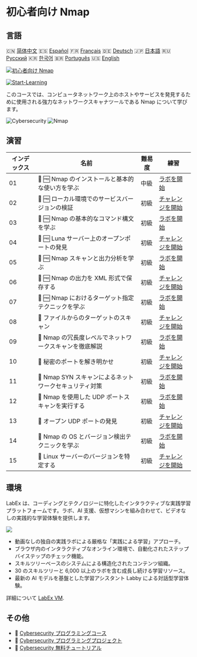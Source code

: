 # 初心者向け Nmap

## 言語

🇨🇳 [简体中文](README_zh.md) 🇪🇸 [Español](README_es.md) 🇫🇷 [Français](README_fr.md) 🇩🇪 [Deutsch](README_de.md) 🇯🇵 [日本語](README_ja.md) 🇷🇺 [Русский](README_ru.md) 🇰🇷 [한국어](README_ko.md) 🇧🇷 [Português](README_pt.md) 🇺🇸 [English](README.md) 

[![初心者向け Nmap](https://cover-creator.labex.io/nmap-for-beginners.png?lang=ja)](https://labex.io/ja/courses/nmap-for-beginners)

[![Start-Learning](https://img.shields.io/badge/Start-Learning-whitesmoke?style=for-the-badge)](https://labex.io/ja/courses/nmap-for-beginners)

このコースでは、コンピュータネットワーク上のホストやサービスを発見するために使用される強力なネットワークスキャナツールである Nmap について学びます。

![Cybersecurity](https://img.shields.io/badge/Cybersecurity-whitesmoke?style=for-the-badge&logo=cybersecurity)
![Nmap](https://img.shields.io/badge/Nmap-whitesmoke?style=for-the-badge&logo=nmap)


## 演習

|   インデックス | 名前                                                    | 難易度   | 練習                                                                                                                                  |
|----------------|---------------------------------------------------------|----------|---------------------------------------------------------------------------------------------------------------------------------------|
|             01 | 📖 🆓 Nmap のインストールと基本的な使い方を学ぶ         | 中級     | <a target='_blank' href='https://labex.io/ja/tutorials/nmap-learn-nmap-installation-and-basic-usage-415924'>ラボを開始</a>            |
|             02 | 🎯 🆓 ローカル環境でのサービスバージョンの検証          | 初級     | <a target='_blank' href='https://labex.io/ja/tutorials/nmap-verify-service-version-locally-548693'>チャレンジを開始</a>               |
|             03 | 📖 🆓 Nmap の基本的なコマンド構文を学ぶ                 | 初級     | <a target='_blank' href='https://labex.io/ja/tutorials/nmap-learn-nmap-basic-command-syntax-415919'>ラボを開始</a>                    |
|             04 | 🎯 🆓 Luna サーバー上のオープンポートの発見             | 初級     | <a target='_blank' href='https://labex.io/ja/tutorials/nmap-find-open-port-on-luna-server-548697'>チャレンジを開始</a>                |
|             05 | 📖 🆓 Nmap スキャンと出力分析を学ぶ                     | 初級     | <a target='_blank' href='https://labex.io/ja/tutorials/nmap-learn-nmap-scanning-and-output-analysis-415926'>ラボを開始</a>            |
|             06 | 🎯 🆓 Nmap の出力を XML 形式で保存する                  | 初級     | <a target='_blank' href='https://labex.io/ja/tutorials/nmap-save-nmap-output-to-xml-548705'>チャレンジを開始</a>                      |
|             07 | 📖 🆓 Nmap におけるターゲット指定テクニックを学ぶ       | 初級     | <a target='_blank' href='https://labex.io/ja/tutorials/nmap-learn-target-specification-techniques-in-nmap-415935'>ラボを開始</a>      |
|             08 | 🎯  ファイルからのターゲットのスキャン                  | 初級     | <a target='_blank' href='https://labex.io/ja/tutorials/nmap-scan-target-from-file-548715'>チャレンジを開始</a>                        |
|             09 | 📖  Nmap の冗長度レベルでネットワークスキャンを徹底解説 | 初級     | <a target='_blank' href='https://labex.io/ja/tutorials/nmap-explore-nmap-verbosity-levels-for-network-scanning-415939'>ラボを開始</a> |
|             10 | 🎯  秘密のポートを解き明かせ                            | 初級     | <a target='_blank' href='https://labex.io/ja/tutorials/nmap-uncover-the-secret-port-548724'>チャレンジを開始</a>                      |
|             11 | 📖  Nmap SYN スキャンによるネットワークセキュリティ対策 | 初級     | <a target='_blank' href='https://labex.io/ja/tutorials/nmap-conduct-nmap-syn-scans-for-network-security-415934'>ラボを開始</a>        |
|             12 | 📖  Nmap を使用した UDP ポートスキャンを実行する        | 初級     | <a target='_blank' href='https://labex.io/ja/tutorials/nmap-perform-udp-port-scanning-with-nmap-415938'>ラボを開始</a>                |
|             13 | 🎯  オープン UDP ポートの発見                           | 初級     | <a target='_blank' href='https://labex.io/ja/tutorials/nmap-find-open-udp-port-548746'>チャレンジを開始</a>                           |
|             14 | 📖  Nmap の OS とバージョン検出テクニックを学ぶ         | 初級     | <a target='_blank' href='https://labex.io/ja/tutorials/nmap-learn-nmap-os-and-version-detection-techniques-415925'>ラボを開始</a>     |
|             15 | 🎯  Linux サーバーのバージョンを特定する                | 初級     | <a target='_blank' href='https://labex.io/ja/tutorials/nmap-identify-linux-server-version-548747'>チャレンジを開始</a>                |

## 環境

LabEx は、コーディングとテクノロジーに特化したインタラクティブな実践学習プラットフォームです。ラボ、AI 支援、仮想マシンを組み合わせて、ビデオなしの実践的な学習体験を提供します。

![](https://tutorial-screenshot.getvm.io/images/vm-1725247253.png)

- 動画なしの独自の実践ラボによる厳格な「実践による学習」アプローチ。
- ブラウザ内のインタラクティブなオンライン環境で、自動化されたステップバイステップのチェック機能。
- スキルツリーベースのシステムによる構造化されたコンテンツ組織。
- 30 のスキルツリーと 6,000 以上のラボを含む成長し続ける学習リソース。
- 最新の AI モデルを基盤とした学習アシスタント Labby による対話型学習体験。

詳細について [LabEx VM](https://support.labex.io/using-labex/virtual-machine).

## その他

- 🔗 [Cybersecurity プログラミングコース](https://github.com/labex-labs/awesome-programming-courses)
- 🔗 [Cybersecurity プログラミングプロジェクト](https://github.com/labex-labs/awesome-programming-projects)
- 🔗 [Cybersecurity 無料チュートリアル](https://github.com/labex-labs/cybersecurity-free-tutorials)

